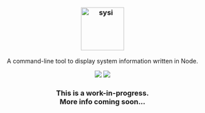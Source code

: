 <h3 align="center">
  <img src="https://user-images.githubusercontent.com/17516174/88907881-767c4780-d259-11ea-883a-48380c849a0e.png" alt="sysi" height="100px">
</h3>
<p align="center">A command-line tool to display system information written in Node.</p>

<p align="center">
  <a href="./LICENSE.md"><img src="https://img.shields.io/badge/license-MIT-blue.svg"></a>
  <a href="https://github.com/puf17640/sysi/releases"><img src="https://img.shields.io/github/release/puf17640/sysi.svg"></a>
</p>

<h3 align="center">
  This is a work-in-progress.<br/>
  More info coming soon...
</h3>
